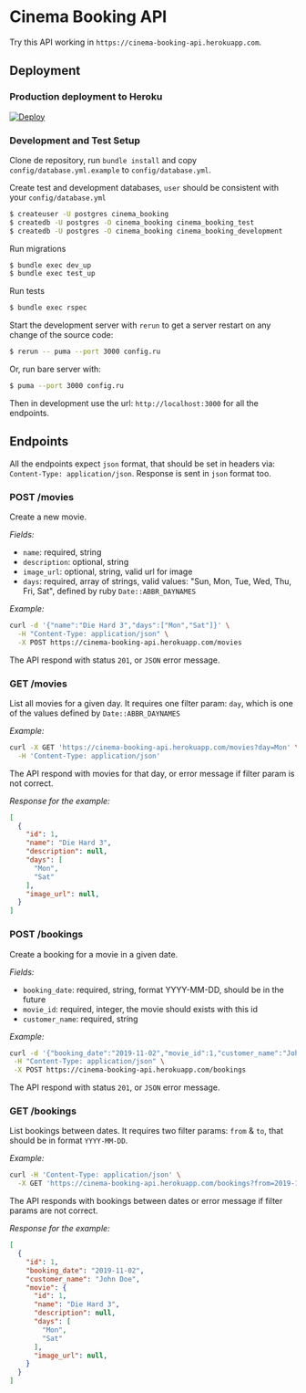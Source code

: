 # Cinema Booking API

Try this API working in `https://cinema-booking-api.herokuapp.com`.

## Deployment

### Production deployment to Heroku

[![Deploy](https://www.herokucdn.com/deploy/button.svg)](https://heroku.com/deploy)

### Development and Test Setup

Clone de repository, run `bundle install` and copy `config/database.yml.example` to `config/database.yml`.

Create test and development databases, `user` should be consistent with your `config/database.yml`

```sh
$ createuser -U postgres cinema_booking
$ createdb -U postgres -O cinema_booking cinema_booking_test
$ createdb -U postgres -O cinema_booking cinema_booking_development
```

Run migrations

```sh
$ bundle exec dev_up
$ bundle exec test_up
```

Run tests

```sh
$ bundle exec rspec
```

Start the development server with `rerun` to get a server restart on any change of the source code:

```sh
$ rerun -- puma --port 3000 config.ru
```

Or, run bare server with:

```sh
$ puma --port 3000 config.ru
```

Then in development use the url: `http://localhost:3000` for all the endpoints.

## Endpoints

All the endpoints expect `json` format, that should be set in headers via: `Content-Type: application/json`. Response is sent in `json` format too.

### POST /movies

Create a new movie.

*Fields:*
- `name`: required, string
- `description`: optional, string
- `image_url`: optional, string, valid url for image
- `days`: required, array of strings, valid values: "Sun, Mon, Tue, Wed, Thu, Fri, Sat", defined by ruby `Date::ABBR_DAYNAMES`

*Example:*
```sh
curl -d '{"name":"Die Hard 3","days":["Mon","Sat"]}' \
  -H "Content-Type: application/json" \
  -X POST https://cinema-booking-api.herokuapp.com/movies
```

The API respond with status `201`, or `JSON` error message.

### GET /movies

List all movies for a given day. It requires one filter param: `day`, which is one of the values defined by `Date::ABBR_DAYNAMES`

*Example:*
```sh
curl -X GET 'https://cinema-booking-api.herokuapp.com/movies?day=Mon' \
  -H 'Content-Type: application/json'
```

The API respond with movies for that day, or error message if filter param is not correct.

*Response for the example:*
```json
[
  {
    "id": 1,
    "name": "Die Hard 3",
    "description": null,
    "days": [
      "Mon",
      "Sat"
    ],
    "image_url": null,
  }
]
```

### POST /bookings

Create a booking for a movie in a given date.

*Fields:*
- `booking_date`: required, string, format YYYY-MM-DD, should be in the future
- `movie_id`: required, integer, the movie should exists with this id
- `customer_name`: required, string

*Example:*
```sh
curl -d '{"booking_date":"2019-11-02","movie_id":1,"customer_name":"John Doe"}' \
 -H "Content-Type: application/json" \
 -X POST https://cinema-booking-api.herokuapp.com/bookings
```

The API respond with status `201`, or `JSON` error message.

### GET /bookings

List bookings between dates. It requires two filter params: `from` & `to`, that should be in format `YYYY-MM-DD`.

*Example:*
```sh
curl -H 'Content-Type: application/json' \
  -X GET 'https://cinema-booking-api.herokuapp.com/bookings?from=2019-11-01&to=2019-11-10'
```

The API responds with bookings between dates or error message if filter params are not correct.

*Response for the example:*
```json
[
  {
    "id": 1,
    "booking_date": "2019-11-02",
    "customer_name": "John Doe",
    "movie": {
      "id": 1,
      "name": "Die Hard 3",
      "description": null,
      "days": [
        "Mon",
        "Sat"
      ],
      "image_url": null,
    }
  }
]
```

